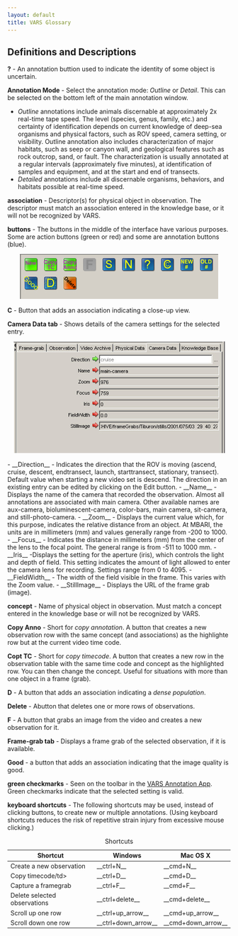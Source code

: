 ```yaml
---
layout: default
title: VARS Glossary
---
```


## Definitions and Descriptions
__?__ - An annotation buttion used to indicate the identity of some object is uncertain.

__Annotation Mode__  - Select the annotation mode: _Outline_ or _Detail_. This can be selected on the bottom left of the main annotation window.

- _Outline_ annotations include animals discernable at approximately 2x real-time tape speed. The level (species, genus, family, etc.) and certainty of identification depends on current knowledge of deep-sea organisms and physical factors, such as ROV speed, camera setting, or visibility. Outline annotation also includes characterization of major habitats, such as seep or canyon wall, and geological features such as rock outcrop, sand, or fault. The characterization is usually annotated at a regular intervals (approximately five minutes), at identification of samples and equipment, and at the start and end of transects.  
- _Detailed_ annotations include all discernable organisms, behaviors, and habitats possible at real-time speed.

__association__ - Descriptor(s) for physical object in observation. The descriptor must match an association entered in the knowledge base, or it will not be recognized by VARS.

__buttons__ - The buttons in the middle of the interface have various purposes. Some are action buttons (green or red) and some are annotation buttons (blue).  
<p align="center"><img src="images/annotation_buttons.jpg"></p>

__C__ - Button that adds an association indicating a close-up view.

__Camera Data tab__ - Shows details of the camera settings for the selected entry. 
<p align="center"><img src="images/annotation_cameradata_tab.jpg"></p>
- __Direction__ - Indicates the direction that the ROV is moving (ascend, cruise, descent, endtransect, launch, starttransect, stationary, transect). Default value when starting a new video set is descend. The direction in an existing entry can be edited by clicking on the Edit button.
- __Name__ -Displays the name of the camera that recorded the observation. Almost all annotations are associated with main camera. Other available names are aux-camera, bioluminescent-camera, color-bars, main camera, sit-camera, and still-photo-camera.
- __Zoom__ - Displays the current value which, for this purpose, indicates the relative distance from an object. At MBARI, the units are in millimeters (mm) and values generally range from -200 to 1000.
- __Focus__ - Indicates the distance in millimeters (mm) from the center of the lens to the focal point. The general range is from -511 to 1000 mm.
- __Iris__ -Displays the setting for the aperture (iris), which controls the light and depth of field. This setting indicates the amount of light allowed to enter the camera lens for recording. Settings range from 0 to 4095.
- __FieldWidth__ - The width of the field visible in the frame. This varies with the Zoom value.
- __StillImage__ - Displays the URL of the frame grab (image).

__concept__ - Name of physical object in observation. Must match a concept entered in the knowledge base or will not be recognized by VARS.

__Copy Anno__ - Short for _copy annotation_. A button that creates a new observation row with the same concept (and associations) as the highlighte row but at the current video time code.

__Copt TC__ - Short for _copy timecode_. A button that creates a new row in the observation table with the same time code and concept as the highlighted row. You can then change the concept. Useful for situations with more than one object in a frame (grab).

__D__ - A button that adds an association indicating a _dense population_.

__Delete__ - Abutton that deletes one or more rows of observations.

__F__ - A button that grabs an image from the video and creates a new observation for it.

__Frame-grab tab__ - Displays a frame grab of the selected observation, if it is available.

__Good__ - a button that adds an association indicating that the image quality is good.

__green checkmarks__ - Seen on the toolbar in the [VARS Annotation App](annotation.html). Green checkmarks indicate that the selected setting is valid.

__keyboard shortcuts__ - The following shortcuts may be used, instead of clicking buttons, to create new or multiple annotations. (Using keyboard shortcuts reduces the risk of repetitive strain injury from excessive mouse clicking.)
<table>
    <caption>Shortcuts</caption>
    <thead>
        <tr>
            <th>Shortcut</th>
            <th>Windows</th>
            <th>Mac OS X</th>
        </tr>
    </thead>
    <tbody>
        <tr>
            <td>Create a new observation</td>
            <td>__ctrl+N__</td>
            <td>__cmd+N__</td>
        </tr>
        <tr>
            <td>Copy timecode/td>
            <td>__ctrl+D__</td>
            <td>__cmd+D__</td>
        </tr>
        <tr>
            <td>Capture a framegrab</td>
            <td>__ctrl+F__</td>
            <td>__cmd+F__</td>
        </tr>
        <tr>
            <td>Delete selected observations</td>
            <td>__ctrl+delete__</td>
            <td>__cmd+delete__</td>
        </tr>
        <tr>
            <td>Scroll up one row</td>
            <td>__ctrl+up_arrow__</td>
            <td>__cmd+up_arrow__</td>
        </tr>
        <tr>
            <td>Scroll down one row</td>
            <td>__ctrl+down_arrow__</td>
            <td>__cmd+down_arrow__</td>
        </tr>
    </tbody>
</table>
